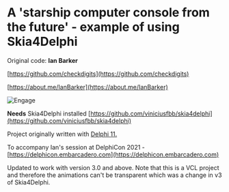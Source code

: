 # A 'starship computer console from the future' - example of using Skia4Delphi

Original code: **Ian Barker** 

[https://github.com/checkdigits](https://github.com/checkdigits)

[https://about.me/IanBarker](https://about.me/IanBarker)

![Engage](https://github.com/checkdigits/spacecomputer/blob/main/graphics/delphi_con_barker_demo.gif)
			   
__Needs__ Skia4Delphi installed [https://github.com/viniciusfbb/skia4delphi](https://github.com/viniciusfbb/skia4delphi)

Project originally written with [Delphi 11.](https://www.embarcadero.com/products/delphi)

To accompany Ian's session at DelphiCon 2021 - [https://delphicon.embarcadero.com](https://delphicon.embarcadero.com)

Updated to work with version 3.0 and above.
Note that this is a VCL project and therefore the animations can't be transparent which was a change in v3 of Skia4Delphi.


